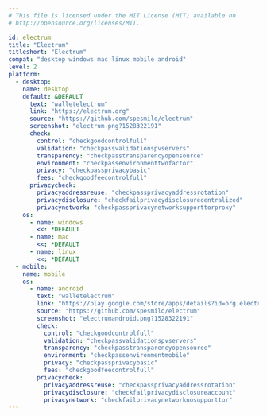 ```yaml
---
# This file is licensed under the MIT License (MIT) available on
# http://opensource.org/licenses/MIT.

id: electrum
title: "Electrum"
titleshort: "Electrum"
compat: "desktop windows mac linux mobile android"
level: 2
platform:
  - desktop:
    name: desktop
    default: &DEFAULT
      text: "walletelectrum"
      link: "https://electrum.org"
      source: "https://github.com/spesmilo/electrum"
      screenshot: "electrum.png?1528322191"
      check:
        control: "checkgoodcontrolfull"
        validation: "checkpassvalidationspvservers"
        transparency: "checkpasstransparencyopensource"
        environment: "checkpassenvironmenttwofactor"
        privacy: "checkpassprivacybasic"
        fees: "checkgoodfeecontrolfull"
      privacycheck:
        privacyaddressreuse: "checkpassprivacyaddressrotation"
        privacydisclosure: "checkfailprivacydisclosurecentralized"
        privacynetwork: "checkpassprivacynetworksupporttorproxy"
    os:
      - name: windows
        <<: *DEFAULT
      - name: mac
        <<: *DEFAULT
      - name: linux
        <<: *DEFAULT
  - mobile:
    name: mobile
    os:
      - name: android
        text: "walletelectrum"
        link: "https://play.google.com/store/apps/details?id=org.electrum.electrum"
        source: "https://github.com/spesmilo/electrum"
        screenshot: "electrumandroid.png?1528322191"
        check:
          control: "checkgoodcontrolfull"
          validation: "checkpassvalidationspvservers"
          transparency: "checkpasstransparencyopensource"
          environment: "checkpassenvironmentmobile"
          privacy: "checkpassprivacybasic"
          fees: "checkgoodfeecontrolfull"
        privacycheck:
          privacyaddressreuse: "checkpassprivacyaddressrotation"
          privacydisclosure: "checkfailprivacydisclosureaccount"
          privacynetwork: "checkfailprivacynetworknosupporttor"
---
```

